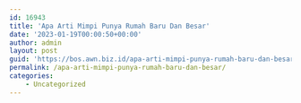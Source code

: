 ```yaml
---
id: 16943
title: 'Apa Arti Mimpi Punya Rumah Baru Dan Besar'
date: '2023-01-19T00:00:50+00:00'
author: admin
layout: post
guid: 'https://bos.awn.biz.id/apa-arti-mimpi-punya-rumah-baru-dan-besar/'
permalink: /apa-arti-mimpi-punya-rumah-baru-dan-besar/
categories:
    - Uncategorized
---
```


